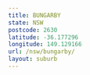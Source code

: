 ```yaml
---
title: BUNGARBY
state: NSW
postcode: 2630
latitude: -36.177296
longitude: 149.129166
url: /nsw/bungarby/
layout: suburb
---
```

